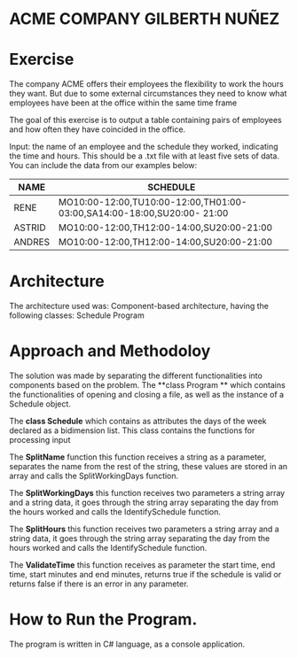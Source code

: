 # ACME COMPANY GILBERTH NUÑEZ

# Exercise
The company ACME offers their employees the flexibility to work the hours they want. But due to some external circumstances they need to know what employees have been at the office within the same time frame

The goal of this exercise is to output a table containing pairs of employees and how often they have coincided in the office.

Input: the name of an employee and the schedule they worked, indicating the time and hours. This should be a .txt file with at least five sets of data. You can include the data from our examples below:



|NAME   | SCHEDULE  |
| ------------ | ------------ |
|  RENE |  MO10:00-12:00,TU10:00-12:00,TH01:00-03:00,SA14:00-18:00,SU20:00- 21:00 |
|  ASTRID |  MO10:00-12:00,TH12:00-14:00,SU20:00-21:00 |
| ANDRES  |  MO10:00-12:00,TH12:00-14:00,SU20:00-21:00 |

# Architecture
The architecture used was: Component-based architecture, having the following classes: 
Schedule
Program

# Approach and Methodoloy

The solution was made by separating the different functionalities into components based on the problem. 
The **class Program ** which contains the functionalities of opening and closing a file, as well as the instance of a Schedule object.

The **class Schedule** which contains as attributes the days of the week declared as a bidimension list. This class contains the functions for processing input 

The **SplitName** function this function receives a string as a parameter, separates the name from the rest of the string, these values are stored in an array and calls the SplitWorkingDays function.

The **SplitWorkingDays** this function receives two parameters a string array and a string data, it goes through the string array separating the day from the hours worked and calls the IdentifySchedule function.

The **SplitHours** this function receives two parameters a string array and a string data, it goes through the string array separating the day from the hours worked and calls the IdentifySchedule function.

The **ValidateTime** this function receives as parameter the start time, end time, start minutes and end minutes, returns true if the schedule is valid or returns false if there is an error in any parameter.

# How to Run the Program.
The program is written in C# language, as a console application.
